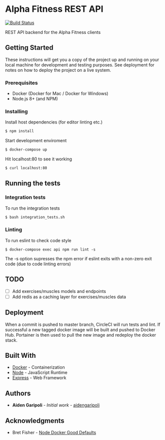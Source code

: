 # Alpha Fitness REST API

[![Build Status](https://semaphoreci.com/api/v1/projects/6f873a38-8d89-4fa3-8396-00fac430b75f/2076448/badge.svg)](https://semaphoreci.com/alpha-fitness/alpha-api)

REST API backend for the Alpha Fitness clients

## Getting Started

These instructions will get you a copy of the project up and running on your local machine for development and testing purposes. See deployment for notes on how to deploy the project on a live system.

### Prerequisites

* Docker (Docker for Mac / Docker for Windows)
* Node.js 8+ (and NPM)

### Installing

Install host dependencies (for editor linting etc.)

```bash
$ npm install
```

Start development enviroment

```bash
$ docker-compose up
```

Hit localhost:80 to see it working

```bash
$ curl localhost:80
```

## Running the tests

### Integration tests

To run the integration tests

```bash
$ bash integration_tests.sh
```

### Linting

To run eslint to check code style

```
$ docker-compose exec api npm run lint -s
```

The -s option supresses the npm error if eslint exits with a non-zero exit code (due to code linting errors)

## TODO

- [ ] Add exercises/muscles models and endpoints
- [ ] Add redis as a caching layer for exercises/muscles data

## Deployment

When a commit is pushed to master branch, CircleCI will run tests and lint. If successful a new tagged docker image will be built and pushed to Docker Hub. Portainer is then used to pull the new image and redeploy the docker stack.

## Built With

* [Docker](https://docs.docker.com/) - Containerization
* [Node](https://nodejs.org/en/about/) - JavaScript Runtime
* [Express](https://expressjs.com/) - Web Framework

## Authors

* **Aiden Garipoli** - *Initial work* - [aidengaripoli](https://github.com/aidengaripoli)

## Acknowledgments

* Bret Fisher - [Node Docker Good Defaults](https://github.com/BretFisher/node-docker-good-defaults)
